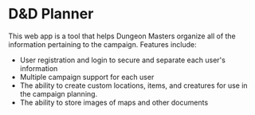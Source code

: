 # D&D Planner
This web app is a tool that helps Dungeon Masters organize all of the information pertaining to the campaign. Features include:
* User registration and login to secure and separate each user's information
* Multiple campaign support for each user
* The ability to create custom locations, items, and creatures for use in the campaign planning.
* The ability to store images of maps and other documents
